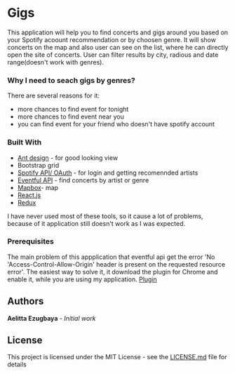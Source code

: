 # Gigs

This application will help you to find concerts and gigs around you based on your Spotify acoount recommendation or by choosen genre. It will show concerts on the map and also user can see on the list, where he can directly open the site of concerts. User can filter results by city, radious and date range(doesn't work with genres).

### Why I need to seach gigs by genres?
There are several reasons for it:

* more chances to find event for tonight
* more chances to find event near you
* you can find event for your friend who doesn't have spotify account

### Built With
  * [Ant design](https://ant.design/docs/react/introduce) - for good looking view
  * Bootstrap grid
  * [Spotify API/ OAuth](https://developer.spotify.com/web-api/) - for login and getting recomennded artists
  * [Eventful API](http://api.eventful.com/) - find concerts by artist or genre
  * [Mapbox](https://www.mapbox.com/)- map
  * [React.js](https://reactjs.org/)
  * [Redux](https://redux.js.org/)

I have never used most of these tools, so it cause a lot of problems, because of it application still doesn't work as I was expected.

### Prerequisites

The main problem of this appplication that eventful api get the error 'No 'Access-Control-Allow-Origin' header is present on the requested resource error'. The easiest way to solve it, it download the plugin for Chrome and enable it, while you are using my application.
[Plugin](https://chrome.google.com/webstore/detail/allow-control-allow-origi/nlfbmbojpeacfghkpbjhddihlkkiljbi/related?hl=en)  

## Authors

**Aelitta Ezugbaya** - *Initial work* 

## License

This project is licensed under the MIT License - see the [LICENSE.md](LICENSE.md) file for details
